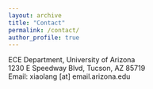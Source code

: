 ```yaml
---
layout: archive
title: "Contact"
permalink: /contact/
author_profile: true
---
```

ECE Department, University of Arizona<br>
1230 E Speedway Blvd, Tucson, AZ 85719<br>
Email: xiaolang [at] email.arizona.edu

